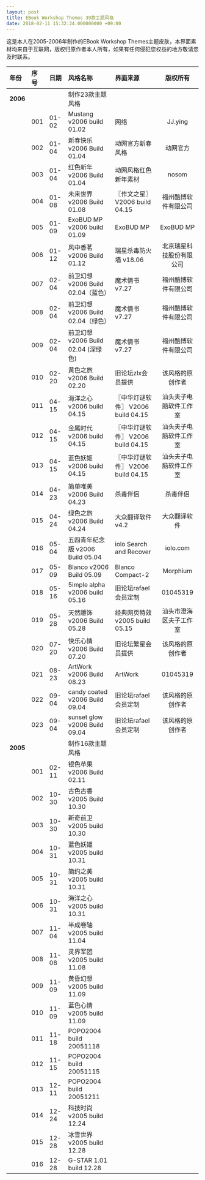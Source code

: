 ```yaml
---
layout: post
title: EBook Workshop Themes 39款主题风格
date: 2018-02-11 15:32:24.000000000 +09:00
---
```


这是本人在2005-2006年制作的EBook Workshop Themes主题皮肤，本界面素材均来自于互联网，版权归原作者本人所有，如果有任何侵犯您权益的地方敬请您及时联系。

| 年份 | 序号 |日期 |风格名称 |界面来源 |版权所有|
|:-------------|:-------------|:------|:------------|:------------|:-----------:|
|**2006**|     |     |制作23款主题风格|     |     |
|    |001|01-02|Mustang v2006 build 01.02|网络|JJ.ying|
|    |002|01-04|新春快乐 v2006 Build 01.04|动网官方新春风格|动网官方|
|    |003|01-04|红色新年 v2006 Build 01.04|动网风格红色新年素材|nosom|
|    |004|01-08|未来世界 v2006 Build 01.08|〖作文之星〗 V2006 build 04.15|福州酷博软件有限公司|
|    |005|01-09|ExoBUD MP v2006 build 01.09|ExoBUD MP|ExoBUD MP|
|    |006|01-12|风中香茗 v2006 Build 01.12|瑞星杀毒防火墙 v18.06|北京瑞星科技股份有限公司|
|    |007|02-04|前卫幻想 v2006 Build 02.04（蓝色）|魔术情书 v7.27|福州酷博软件有限公司|
|    |008|02-04|前卫幻想 v2006 Build 02.04（绿色）|魔术情书 v7.27|福州酷博软件有限公司|
|    |009|02-04|前卫幻想 v2006 Build 02.04 (深绿色)|魔术情书 v7.27|福州酷博软件有限公司|
|    |010|02-20|黄色之旅 v2006 Build 02.20|旧论坛zlx会员提供|该风格的原创作者|
|    |011|04-15|海洋之心 v2006 build 04.15|〖中华灯谜软件〗 V2006 build 04.15|汕头夫子电脑软件工作室|
|    |012|04-15|金属时代 v2006 build 04.15|〖中华灯谜软件〗 V2006 build 04.15|汕头夫子电脑软件工作室|
|    |013|04-15|蓝色妖姬 v2006 build 04.15|〖中华灯谜软件〗 V2006 build 04.15|汕头夫子电脑软件工作室|
|    |014|04-23|简单唯美 v2006 Build 04.23|杀毒伴侣|杀毒伴侣|
|    |015|04-24|绿色之旅 v2006 Build 04.24|大众翻译软件 v4.2|大众翻译软件|
|    |016|05-04|五四青年纪念版 v2006 Build 05.04|iolo Search and Recover|iolo.com|
|    |017|05-09|Blanco v2006 Build 05.09|Blanco Compact-2|Morphium|
|    |018|05-16|5imple alpha v2006 build 05.16|旧论坛rafael会员定制|01045319|
|    |019|05-28|天然雕饰 v2006 Build 05.28|经典网页特效 v2005 build 05.15|汕头市澄海区夫子工作室|
|    |020|07-20|快乐心情 v2006 Build 07.20|旧论坛繁星会员提供|该风格的原创作者|
|    |021|08-23|ArtWork v2006 Build 08.23|ArtWork|01045319|
|    |022|09-04|candy coated v2006 Build 09.04|旧论坛rafael会员定制|该风格的原创作者|
|    |023|09-04|sunset glow v2006 Build 09.04|旧论坛rafael会员定制|该风格的原创作者|
|**2005**|     |     |制作16款主题风格|     |     |
|    |001|02-11|银色苹果 v2006 Build 02.11|     |     |
|    |002|10-30|古色古香 v2005 Build 10.30|     |     |
|    |003|10-30|新奇前卫 v2005 build 10.30|     |     |
|    |004|10-31|蓝色妖姬 v2005 build 10.31|     |     |
|    |005|10-31|简约之美 v2005 build 10.31 |        |     |
|    |006|10-31|海洋之心 v2005 build 10.31|     |     |
|    |007|11-04|半成卷轴 v2005 build 11.04|
|    |008|11-08|灵界军团 v2005 build 11.08|     |     |
|    |009|11-09|黄昏幻想 v2005 build 11.09|     |     |
|    |010|11-09|蓝色心情 v2005 build 11.09|     |     |
|    |011|11-18|POPO2004 build 20051118|     |     |
|    |012|11-15|POPO2004 build 20051115|     |     |
|    |013|12-11|POPO2004 build 20051211|     |     |
|    |014|12-24|科技时尚 v2005 build 12.24|     |     |
|    |015|12-28|冰雪世界 v2005 build 12.28|     |     |
|    |016|12-28|G-STAR 1.01  build 12.28|     |     |
    
    
